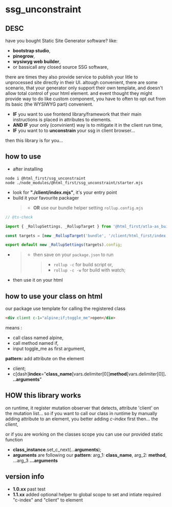 # ssg_unconstraint

## DESC

have you bought Static Site Generator software? like:

-   **bootstrap studio**,
-   **pinegrow**,
-   **wysiwyg web builder**,
-   or bassicall any closed source SSG software,

there are times they also provide service to publish your litle to unprocessed site directly in
their UI. altough convenient, there are some scenario, that your generator only support their own
template, and doesn't allow total control of your html element. and event thought they might provide
way to do like custom component, you have to often to opt out from its basic (the WYSIWYG part)
convenient.

-   **IF** you want to use frontend library/framework that their main instructions is placed in
    attributes to elements.
-   **AND IF** your only (convinient) way is to mitigate it in the client run time,
-   **IF** you want to to **unconstrain** your ssg in client browser...

then this library is for you...

## how to use

-   after installing

```shell
node i @html_first/ssg_unconstraint
node ./node_modules/@html_first/ssg_unconstraint/starter.mjs

```

-   look for **"./client/index.mjs"**, it's your entry point
-   build it your favourite packager
    > -   **OR** use our bundle helper setting `rollup.config.mjs`

```js
// @ts-check

import { _RollupSettings, _RollupTarget } from '@html_first/atla-as_builder';

const targets = [new _RollupTarget('bundle', '/client/html_first/index.mjs', `./`)];

export default new _RollupSettings(targets).config;
```

-   > -   then save on your `package.json` to run
    >     > -   `rollup -c` for build script or,
    >     > -   `rollup -c -w` for build with watch;

-   then use it on your html

## how to use your class on html

our package use template for calling the registered class

```html
<div client c-1="alpine;if;toggle_me">open</div>
```

means :

-   call class named alpine,
-   call method named if,
-   input toggle_me as first argument,

**pattern:** add attribute on the element

-   client;
-   c[dash]**index**="**class_name**[vars.delimiter[0]]**method**[vars.delimiter[0]]**...arguments**"

## HOW this library works

on runtime, it register mutation observer that detects, attribute 'client' on the mutation list...
so if you want to call our class in runtime by manually adding attribute to an element, you better
adding _c-index_ first then... the _client_,

or if you are working on the classes scope you can use our provided static function

-   **class_instance**.set_c_next(...**arguments**);
-   **arguments** are following our **pattern**: arg_1: **class_name**, arg_2: **method**, ...arg_3
    **...arguments**

## version info

-   **1.0.xx** past test
-   **1.1.xx** added optional helper to global scope to set and intiate required "c-index" and
    "client" to element
